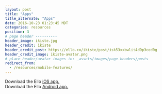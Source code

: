 ```yaml
---
layout: post
title: "Apps"
title_alternate: "Apps"
date: 2016-10-23 01:23:45 MDT
categories: resources
position: 3
# page header ----------
header_image: ikiste.jpg
header_credit: ikiste
header_credit_post: https://ello.co/ikiste/post/isk53xxbwlit4d9p3ced0g
header_credit_image: ikiste-avatar.png
# place header/avatar images in: _assets/images/page-headers/posts
redirect_from:
  - /resources/mobile-features/
---
```


Download the Ello [iOS app.](https://itunes.apple.com/app/apple-store/id953614327?mt=8)  
Download the Ello [Android app.](https://play.google.com/store/apps/details?id=co.ello.ElloApp)
